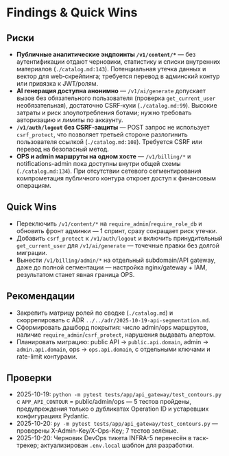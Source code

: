 ﻿# Findings & Quick Wins

## Риски
- **Публичные аналитические эндпоинты `/v1/content/*`** — без аутентификации отдают черновики, статистику и списки внутренних материалов (`./catalog.md:143`). Потенциальная утечка данных и вектор для web‑скрейпинга; требуется перевод в админский контур или привязка к JWT/ролям.
- **AI генерация доступна анонимно** — `/v1/ai/generate` допускает вызов без обязательного пользователя (проверка `get_current_user` необязательная), достаточно CSRF‑куки (`./catalog.md:99`). Высокие затраты и риск злоупотребления ботами; нужно требовать авторизацию и лимиты по аккаунту.
- **`/v1/auth/logout` без CSRF‑защиты** — POST запрос не использует `csrf_protect`, что позволяет третьей стороне разлогинить пользователя ссылкой (`./catalog.md:108`). Требуется CSRF или перевод на безопасный метод.
- **OPS и admin маршруты на одном хосте** — `/v1/billing/*` и notifications-admin пока доступны внутри общей схемы (`./catalog.md:134`). При отсутствии сетевого сегментирования компрометация публичного контура откроет доступ к финансовым операциям.

## Quick Wins
- Переключить `/v1/content/*` на `require_admin`/`require_role_db` и обновить фронт админки — 1 спринт, сразу сокращает риск утечки.
- Добавить `csrf_protect` к `/v1/auth/logout` и включить принудительный `get_current_user` для `/v1/ai/generate` — точечные правки без долгой миграции.
- Вынести `/v1/billing/admin/*` на отдельный subdomain/API gateway, даже до полной сегментации — настройка nginx/gateway + IAM, результатом станет явная граница OPS.

## Рекомендации
- Закрепить матрицу ролей по сводке (`./catalog.md`) и скоррелировать с ADR `../../adr/2025-10-19-api-segmentation.md`.
- Сформировать дашборд покрытия: число admin/ops маршрутов, наличие `require_admin`/`csrf_protect`, нарушения выдавать алертом.
- Планировать миграцию: public API → `public.api.domain`, admin → `admin.api.domain`, ops → `ops.api.domain`, с отдельными ключами и rate-limit контурами.

## Проверки
- 2025-10-19: `python -m pytest tests/app/api_gateway/test_contours.py` c `APP_API_CONTOUR` = public/admin/ops — 5 тестов пройдены, предупреждения только о дубликатах Operation ID и устаревших конфигурациях Pydantic.
- 2025-10-20: `py -m pytest tests/app/api_gateway/test_contours.py` — проверены X-Admin-Key/X-Ops-Key; 7 тестов зелёные.
- 2025-10-20: Черновик DevOps тикета INFRA-5 перенесён в таск-трекер; актуализирован `.env.local` шаблон для разработки.
